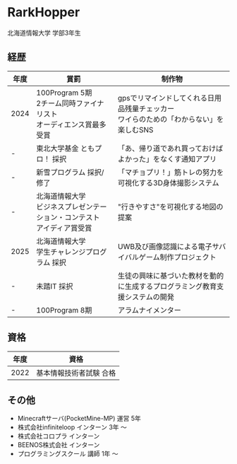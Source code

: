 # RarkHopper
北海道情報大学 学部3年生  


## 経歴
| 年度 | 賞罰 | 制作物 |
| --- | --- | --- |
| 2024 | 100Program 5期 <br> 2チーム同時ファイナリスト<br> オーディエンス賞最多受賞 | gpsでリマインドしてくれる日用品残量チェッカー <br> ワイらのための「わからない」を楽しむSNS |
| - | 東北大学基金 ともプロ！ 採択 | 「あ、帰り道であれ買っておけばよかった」をなくす通知アプリ |
| - | 新雪プログラム 採択/修了 | 「マチョプリ！」筋トレの努力を可視化する3D身体撮影システム |
| - | 北海道情報大学 <br> ビジネスプレゼンテーション・コンテスト <br> アイディア賞受賞 | "行きやすさ"を可視化する地図の提案 |
| 2025 | 北海道情報大学 <br> 学生チャレンジプログラム 採択 | UWB及び画像認識による電子サバイバルゲーム制作プロジェクト | 
| - | 未踏IT 採択 | 生徒の興味に基づいた教材を動的に生成するプログラミング教育支援システムの開発 | 
| - | 100Program 8期 | アラムナイメンター | 
## 資格
| 年度 | 資格 |
| --- | --- |
| 2022 | 基本情報技術者試験 合格 |

##  その他
* Minecraftサーバ(PocketMine-MP) 運営 5年
* 株式会社infiniteloop インターン 3年 ～
* 株式会社コロプラ インターン
* BEENOS株式会社 インターン
* プログラミングスクール 講師 1年 ～


